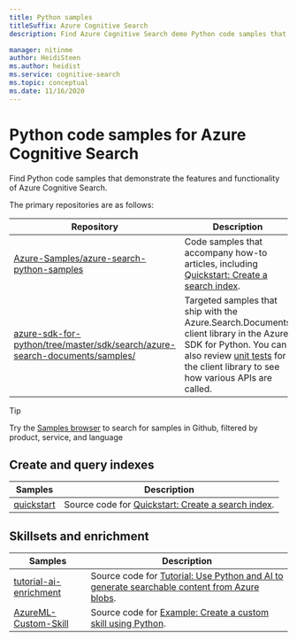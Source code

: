 ```yaml
---
title: Python samples
titleSuffix: Azure Cognitive Search
description: Find Azure Cognitive Search demo Python code samples that use the Azure .NET SDK for Python or REST.

manager: nitinme
author: HeidiSteen
ms.author: heidist
ms.service: cognitive-search
ms.topic: conceptual
ms.date: 11/16/2020
---
```


# Python code samples for Azure Cognitive Search

Find Python code samples that demonstrate the features and functionality of Azure Cognitive Search. 

The primary repositories are as follows:

| Repository | Description |
|------------|-------------|
| [Azure-Samples/azure-search-python-samples](https://github.com/Azure-Samples/azure-search-python-samples) | Code samples that accompany how-to articles, including [Quickstart: Create a search index](search-get-started-python.md).|
| [azure-sdk-for-python/tree/master/sdk/search/azure-search-documents/samples/](https://github.com/Azure/azure-sdk-for-python/tree/master/sdk/search/azure-search-documents/samples) | Targeted samples that ship with the Azure.Search.Documents client library in the Azure SDK for Python. You can also review [unit tests](https://github.com/Azure/azure-sdk-for-python/tree/master/sdk/search/azure-search-documents/tests) for the client library to see how various APIs are called. |

> [!Tip]
> Try the [Samples browser](/samples/browse/?languages=python&products=azure-cognitive-search) to search for samples in Github, filtered by product, service, and language

## Create and query indexes

| Samples | Description | 
|---------|-------------|
| [quickstart](https://github.com/Azure-Samples/azure-search-python-samples/tree/master/Quickstart) | Source code for [Quickstart: Create a search index](search-get-started-python.md).  |

## Skillsets and enrichment

| Samples | Description | 
|---------|-------------|
| [tutorial-ai-enrichment](https://github.com/Azure-Samples/azure-search-python-samples/tree/master/Tutorial-AI-Enrichment)  | Source code for [Tutorial: Use Python and AI to generate searchable content from Azure blobs](cognitive-search-tutorial-blob-python.md).  |
| [AzureML-Custom-Skill](https://github.com/Azure-Samples/azure-search-python-samples/tree/master/AzureML-Custom-Skill)  | Source code for [Example: Create a custom skill using Python](cognitive-search-custom-skill-python.md).  |